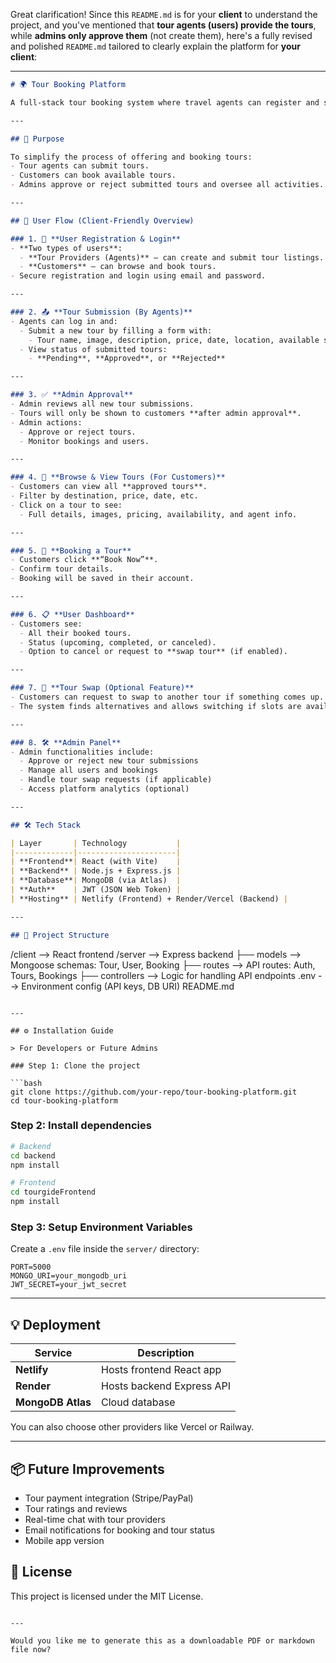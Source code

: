 Great clarification! Since this `README.md` is for your **client** to understand the project, and you've mentioned that **tour agents (users) provide the tours**, while **admins only approve them** (not create them), here's a fully revised and polished `README.md` tailored to clearly explain the platform for **your client**:

---

```markdown
# 🌍 Tour Booking Platform

A full-stack tour booking system where travel agents can register and submit tours, users can book tours, and admins manage approvals and monitor activity. This document provides a complete overview of how the platform works.

---

## 🎯 Purpose

To simplify the process of offering and booking tours:
- Tour agents can submit tours.
- Customers can book available tours.
- Admins approve or reject submitted tours and oversee all activities.

---

## 🧭 User Flow (Client-Friendly Overview)

### 1. 👥 **User Registration & Login**
- **Two types of users**:
  - **Tour Providers (Agents)** – can create and submit tour listings.
  - **Customers** – can browse and book tours.
- Secure registration and login using email and password.

---

### 2. 📤 **Tour Submission (By Agents)**
- Agents can log in and:
  - Submit a new tour by filling a form with:
    - Tour name, image, description, price, date, location, available seats, etc.
  - View status of submitted tours:
    - **Pending**, **Approved**, or **Rejected**

---

### 3. ✅ **Admin Approval**
- Admin reviews all new tour submissions.
- Tours will only be shown to customers **after admin approval**.
- Admin actions:
  - Approve or reject tours.
  - Monitor bookings and users.

---

### 4. 🔎 **Browse & View Tours (For Customers)**
- Customers can view all **approved tours**.
- Filter by destination, price, date, etc.
- Click on a tour to see:
  - Full details, images, pricing, availability, and agent info.

---

### 5. 🛒 **Booking a Tour**
- Customers click **“Book Now”**.
- Confirm tour details.
- Booking will be saved in their account.

---

### 6. 📋 **User Dashboard**
- Customers see:
  - All their booked tours.
  - Status (upcoming, completed, or canceled).
  - Option to cancel or request to **swap tour** (if enabled).

---

### 7. 🔁 **Tour Swap (Optional Feature)**
- Customers can request to swap to another tour if something comes up.
- The system finds alternatives and allows switching if slots are available.

---

### 8. 🛠 **Admin Panel**
- Admin functionalities include:
  - Approve or reject new tour submissions
  - Manage all users and bookings
  - Handle tour swap requests (if applicable)
  - Access platform analytics (optional)

---

## 🛠 Tech Stack

| Layer       | Technology           |
|-------------|----------------------|
| **Frontend**| React (with Vite)    |
| **Backend** | Node.js + Express.js |
| **Database**| MongoDB (via Atlas)  |
| **Auth**    | JWT (JSON Web Token) |
| **Hosting** | Netlify (Frontend) + Render/Vercel (Backend) |

---

## 🧾 Project Structure

```

/client     --> React frontend
/server     --> Express backend
├── models  --> Mongoose schemas: Tour, User, Booking
├── routes  --> API routes: Auth, Tours, Bookings
├── controllers --> Logic for handling API endpoints
.env        --> Environment config (API keys, DB URI)
README.md

````

---

## ⚙️ Installation Guide

> For Developers or Future Admins

### Step 1: Clone the project

```bash
git clone https://github.com/your-repo/tour-booking-platform.git
cd tour-booking-platform
````

### Step 2: Install dependencies

```bash
# Backend
cd backend
npm install

# Frontend
cd tourgideFrontend
npm install
```

### Step 3: Setup Environment Variables

Create a `.env` file inside the `server/` directory:

```
PORT=5000
MONGO_URI=your_mongodb_uri
JWT_SECRET=your_jwt_secret
```

---

## 💡 Deployment

| Service           | Description               |
| ----------------- | ------------------------- |
| **Netlify**       | Hosts frontend React app  |
| **Render**        | Hosts backend Express API |
| **MongoDB Atlas** | Cloud database            |

You can also choose other providers like Vercel or Railway.

---

## 📦 Future Improvements

* Tour payment integration (Stripe/PayPal)
* Tour ratings and reviews
* Real-time chat with tour providers
* Email notifications for booking and tour status
* Mobile app version

## 📄 License

This project is licensed under the MIT License.

```

---

Would you like me to generate this as a downloadable PDF or markdown file now?
```
